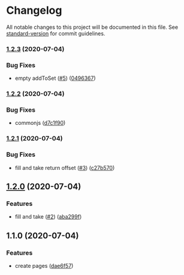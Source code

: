 # Changelog

All notable changes to this project will be documented in this file. See [standard-version](https://github.com/conventional-changelog/standard-version) for commit guidelines.

### [1.2.3](https://github.com/kobiburnley/offset-manager/compare/v1.2.2...v1.2.3) (2020-07-04)


### Bug Fixes

* empty addToSet ([#5](https://github.com/kobiburnley/offset-manager/issues/5)) ([0496367](https://github.com/kobiburnley/offset-manager/commit/0496367690ab3e40c4d20cfa35060fc836c9536b))

### [1.2.2](https://github.com/kobiburnley/offset-manager/compare/v1.2.1...v1.2.2) (2020-07-04)


### Bug Fixes

* commonjs ([d7c1f90](https://github.com/kobiburnley/offset-manager/commit/d7c1f90f370fd2bd4aee8f59350b4489ae4a8350))

### [1.2.1](https://github.com/kobiburnley/offset-manager/compare/v1.2.0...v1.2.1) (2020-07-04)


### Bug Fixes

* fill and take return offset ([#3](https://github.com/kobiburnley/offset-manager/issues/3)) ([c27b570](https://github.com/kobiburnley/offset-manager/commit/c27b570117afcedc14427e21ff6666cd5d66fbd7))

## [1.2.0](https://github.com/kobiburnley/offset-manager/compare/v1.1.0...v1.2.0) (2020-07-04)


### Features

* fill and take ([#2](https://github.com/kobiburnley/offset-manager/issues/2)) ([aba299f](https://github.com/kobiburnley/offset-manager/commit/aba299f2c4d6f90470bee2c318217ebb7cae44a9))

## 1.1.0 (2020-07-04)


### Features

* create pages ([dae6f57](https://github.com/kobiburnley/offset-manager/commit/dae6f572be6bf8004b97e3a5fa10bf798e1e8c26))
